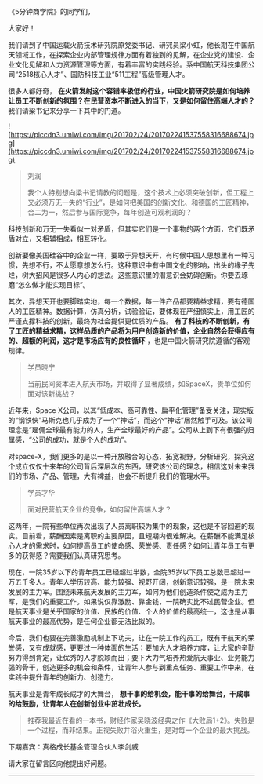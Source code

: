 《5分钟商学院》的同学们，

大家好！

我们请到了中国运载火箭技术研究院原党委书记、研究员梁小虹，他长期在中国航天领域工作，在探索企业内部管理规律方面有着独到的见解，在企业党的建设、企业文化见解和人力资源管理等方面，有着丰富的实践经验。系中国航天科技集团公司“2518核心人才”、国防科技工业“511工程”高级管理人才。

很多人都好奇， **在火箭发射这个容错率极低的行业，中国火箭研究院是如何培养让员工不断创新的氛围？在民营资本不断进入的当下，又是如何留住高端人才的？** 我们请梁书记来分享一下其中的门道。

![https://piccdn3.umiwi.com/img/201702/24/201702241537558316688674.jpg](https://piccdn3.umiwi.com/img/201702/24/201702241537558316688674.jpg)

> 刘润
> 
> 我个人特别想向梁书记请教的问题是，这个技术上必须突破创新，但工程上又必须万无一失的“行业”，是如何把美国的创新文化、和德国的工匠精神，合二为一，然后参与国际竞争，每年创造可观利润的？

科技创新和万无一失看似一对矛盾，但其实它们是一个事物的两个方面，它们既矛盾对立，又相辅相成，相互转化。

创新要像美国硅谷中的企业一样，要敢于异想天开，有时候中国人思想里有一种习惯，先想不行，不太愿意想怎么行。这种意识中有中国文化的影响，出头的椽子先烂，树大招风是很多人内心的想法。这些意识里的潜意识会妨碍创新。你要去琢磨“怎么做才能实现目标”。

其次，异想天开也要脚踏实地，每一个数据，每一件产品都要精益求精，要有德国人的工匠精神。数据计算，仿真分析，试验验证，要体现在严细慎实上，用工匠的严谨支撑科技的创新，最终为社会提供更优质的产品。 **有了科技的不断创新，有了工匠的精益求精，这样品质的产品将为用户创造新的价值，企业自然会获得应有的、超额的利润，这才是市场应有的良性循环** ，也是中国火箭研究院遵循的客观规律。

> 学员晓宁
> 
> 当前民间资本进入航天市场，并取得了显著成绩，如SpaceX，贵单位如何面对该新挑战？

近年来，Space X公司，以其“低成本、高可靠性、扁平化管理”备受关注，现实版的“钢铁侠”马斯克也几乎成为了一个“神话”，而这个“神话”居然触手可及。该公司理念是“雇佣全球最有能力的人，生产全球最好的产品”。公司从上到下有很强的归属感，“公司的成功，就是个人的成功”。

对space-X，我们更多的是以一种开放融合的心态，拓宽视野，分析研究，探究这个成立仅仅十来年的公司背后深层次的东西，研究该公司的理念，相信这对未来我们的市场、产品、管理，大有裨益，也会不断提升我们的管理水平。

> 学员才华
> 
> 面对民营航天企业的竞争，如何留住高端人才？

这两年，一院有些单位再次出现了人员离职较为集中的现象，这也是不容回避的现实。目前看，薪酬因素是离职的主要原因，且短期内很难解决。在薪酬不能满足核心人才的需求时，如何提高员工的使命感、荣誉感、责任感？如何让青年员工有更多的获得感？需要我们认真研究思考。

现在，一院35岁以下的青年员工已经超过半数，全院35岁以下员工总数已超过一万五千多人。青年人学历较高、能力较强、视野开阔，创新意识较强，是一院未来发展的主力军。围绕未来航天发展的主力军，如何为他们创造条件使之成为主力军，是我们的重要工作。如果说仅靠激励、靠金钱，一院确实比不过民营企业。但是航天事业是关乎国家的价值、民族的价值、个人的价值的最高统一，这也是从事航天事业的最高优势，是任何企业都无法比拟的。

今后，我们也要在完善激励机制上下功夫，让在一院工作的员工，既有干航天的荣誉感，又有成就感，更要过一种体面的生活；要加大人才培养力度，让大家的辛勤努力得到肯定，让优秀的人才脱颖而出；要下大力气培养热爱航天事业、业务能力强的骨干，创造更多的机会和条件，让青年人参与到重点任务、重要工作中来，在实践中提升青年的创新力、创造力。

航天事业是青年成长成才的大舞台， **想干事的给机会，能干事的给舞台，干成事的给鼓励，让青年人在创新创业中茁壮成长。**

> 推荐我最近在看的一本书，财经作家吴晓波经典之作《大败局1+2》。失败是一个过程，而非结果。正视失败并浴火重生，是对每一个企业的最大挑战。

下期嘉宾：真格成长基金管理合伙人李剑威

请大家在留言区向他提出好问题。

---
